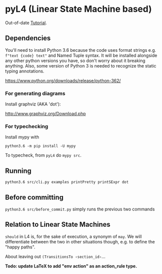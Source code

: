 # pyL4 (Linear State Machine based)

Out-of-date [Tutorial](https://github.com/legalese/legalese-compiler/blob/master/linear_state_machine_language/LSM2_tutorial.md).

<!-- Most of the [example contracts](https://github.com/legalese/legalese-compiler/tree/master/linear_state_machine_language/examplesLSM2) are problems from Tom Hvitved's PhD thesis. He wrote executable contracts in the language CSL that he developed. CSL influenced L4/LSM, but in the end they use quite different approaches.  -->

## Dependencies
You'll need to install Python 3.6 because the code uses format strings e.g. `f"text {code} text"` and Named Tuple syntax. It will be installed alongside any other python versions you have, so don't worry about it breaking anything. Also, some version of Python 3 is needed to recognize the static typing annotations. 

https://www.python.org/downloads/release/python-362/

### For generating diagrams
Install graphviz (AKA 'dot'):

http://www.graphviz.org/Download.php

### For typechecking
Install mypy with 

`python3.6 -m pip install -U mypy`

To typecheck, from `pyL4` do `mypy src`.

## Running
`python3.6 src/cli.py examples printPretty printSExpr dot`

## Before committing 
`python3.6 src/before_commit.py` simply runs the previous two commands

## Relation to Linear State Machines

`should` in L4 is, for the sake of execution, a synonym of `may`. We will differentiate between the two in other situations though, e.g. to define the "happy paths".

About leaving out `(TransitionsTo ‹section_id›`...

**Todo: update LaTeX to add "env action" as an action_rule type.**

<!--In LSM, there is only one type of `ActionRule`, which has a role, action, and a few other things.-->
<!--In L4, there are PartyActionRule, EnvActionRule. They are just conveniences:-->

<!--* ActionRuleToSection has no `deontic_modality` but has an extra `dest_id` (a `Section` id), its `role_id` is always `ENV_ROLE`, and its `action_id` is its `dest_id` prefixed with `Enter`.-->
<!--* EnvActionRule has no `deontic_modality` and its `role_id` is always `ENV_ROLE`.-->

